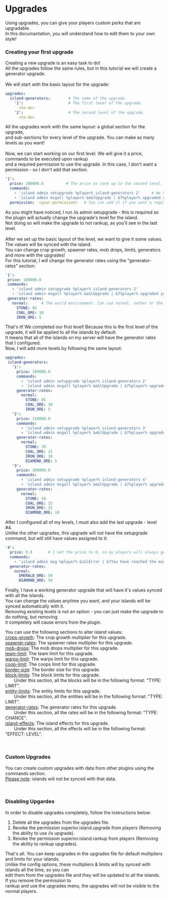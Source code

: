 # Upgrades
Using upgrades, you can give your players custom perks that are upgradable.<br>
In this documantation, you will understand how to edit them to your own style!<br>

### Creating your first upgrade
Creating a new upgrade is an easy task to do!<br>
All the upgrades follow the same rules, but in this tutorial we will create a generator upgrade.<br><br>
We will start with the basic layout for the upgrade:<br>
```yaml
upgrades:
  island-generators:        # The name of the upgrade.
    '1':                    # The first level of the upgrade.
      <to-do>
    '2':                    # The second level of the upgrade.
      <to-do>
```
All the upgrades work with the same layout: a global section for the upgrade,<br>
and sub-sections for every level of the upgrade. You can make as many levels as you want!<br><br>
Now, we can start working on our first level. We will give it a price, commands to be executed upon rankup<br>
and a required permission to use the upgrade. In this case, I don't want a permission - so I don't add that section.<br>
```yaml
'1':
  price: 100000.0          # The price to rank up to the second level.
  commands:
    - 'island admin setupgrade %player% island-generators 2'     # We must change the level of the upgrade manually using a command.
    - 'island admin msgall %player% &e&lUpgrade | &7%player% upgraded your generators to level 2!'   # Message that will be sent to the island members.
  permission:  <your-permission>   # You can add it if you want a required permission to rankup.
```
As you might have noticed, I run /is admin setupgrade - this is required so the plugin will actually change the upgrade's level for the island.<br>
Not doing so will make the upgrade to not rankup, as you'll see in the last level.<br><br>
After we set up the basic layout of the level, we want to give it some values. The values will be synced with the island.<br>
You can change crop growth, spawner rates, mob drops, limits, generators and more with the upgrades!<br>
For this tutorial, I will change the generator rates using the "generator-rates" section:<br>
 ```yaml
'1':
  price: 100000.0
  commands:
    - 'island admin setupgrade %player% island-generators 2'
    - 'island admin msgall %player% &e&lUpgrade | &7%player% upgraded your generators to level 2!'
  generator-rates:
    normal:      # The world environment. Can use normal, nether or the_end.
      STONE: 85
      COAL_ORE: 10
      IRON_ORE: 5 
```

That's it! We completed our first level! Because this is the first level of the upgrade, it will be applied to all the islands by default.<br>
It means that all of the islands on my server will have the generator rates that I configured.<br>
Now, I will add more levels by following the same layout:<br>
 ```yaml
upgrades:
  island-generators:
    '1':
      price: 100000.0
      commands:
        - 'island admin setupgrade %player% island-generators 2'
        - 'island admin msgall %player% &e&lUpgrade | &7%player% upgraded your generators to level 2!'
      generator-rates:
        normal:
          STONE: 85
          COAL_ORE: 10
          IRON_ORE: 5 
    '2':
      price: 150000.0
      commands:
        - 'island admin setupgrade %player% island-generators 3'
        - 'island admin msgall %player% &e&lUpgrade | &7%player% upgraded your generators to level 3!'
      generator-rates:
        normal:
          STONE: 70
          COAL_ORE: 15
          IRON_ORE: 10
          DIAMOND_ORE: 5
    '3':
      price: 300000.0
      commands:
        - 'island admin setupgrade %player% island-generators 4'
        - 'island admin msgall %player% &e&lUpgrade | &7%player% upgraded your generators to level 4!'
      generator-rates:
        normal:
          STONE: 50
          COAL_ORE: 25
          IRON_ORE: 15
          DIAMOND_ORE: 10
```
After I configured all of my levels, I must also add the last upgrade - level #4.<br>
Unlike the other upgrades, this upgrade will not have the setupgrade command, but will still have values assigned to it:<br>
```yaml
'4':
  price: 0.0       # I set the price to 0, so my players will always get the warning message.
  commands:
    - 'island admin msg %player% &c&lError | &7You have reached the maximum upgrade for island generators.'
  generator-rates:
    normal:
      EMERALD_ORE: 50
      DIAMOND_ORE: 50
```
Finally, I have a working generator upgrade that will have it's values synced with all the islands.<br>
You can change the values anytime you want, and your islands will be synced automatically with it.<br>
Removing existing levels is not an option - you can just make the upgrade to do nothing, but removing<br>
it completely will cause errors from the plugin.<br>

You can use the following sections to alter island values:<br>
<u>crops-growth</u>: The crop growth multiplier for this upgrade.<br>
<u>spawner-rates</u>: The spawner rates multiplier for this upgrade.<br>
<u>mob-drops</u>: The mob drops multiplier for this upgrade.<br>
<u>team-limit</u>: The team limit for this upgrade.<br>
<u>warps-limit</u>: The warps limit for this upgrade.<br>
<u>coop-limit</u>: The coops limit for this upgrade.<br>
<u>border-size</u>: The border size for this upgrade.<br>
<u>block-limits</u>: The block limits for this upgrade.<br>
&ensp;&ensp;&ensp;&ensp;Under this section, all the blocks will be in the following format: "TYPE: LIMIT".<br>
<u>entity-limits</u>: The entity limits for this upgrade.<br>
&ensp;&ensp;&ensp;&ensp;Under this section, all the entities will be in the following format: "TYPE: LIMIT".<br>
<u>generator-rates</u>: The generator rates for this upgrade.<br>
&ensp;&ensp;&ensp;&ensp;Under this section, all the rates will be in the following format: "TYPE: CHANCE".<br>
<u>island-effects</u>: The island effects for this upgrade.<br>
&ensp;&ensp;&ensp;&ensp;Under this section, all the effects will be in the following format: "EFFECT: LEVEL".<br>

<br>

### Custom Upgrades
You can create custom upgrades with data from other plugins using the commands section.<br>
<u>Please note</u>: islands will not be synced with that data.<br>

<br>

### Disabling Upgardes
In order to disable upgrades completely, follow the instructions below:<br>
1. Delete all the upgrades from the upgrades file.<br>
2. Revoke the permission superior.island.upgrade from players (Removing the ability to use /is upgrade).<br>
3. Revoke the permission superior.island.rankup from players (Removing the ability to rankup upgrades).<br>

That's all. You can keep upgrades in the upgrades file for default multipliers and limits for your islands.<br>
Unlike the config options, these multipliers & limits will by synced with islands all the time, so you can<br>
edit them from the upgrades file and they will be updated to all the islands. If you remove the permission to<br>
rankup and use the upgrades menu, the upgrades will not be visible to the normal players.<br>